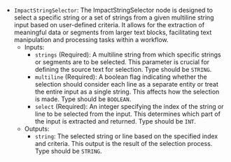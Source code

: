 - `ImpactStringSelector`: The ImpactStringSelector node is designed to select a specific string or a set of strings from a given multiline string input based on user-defined criteria. It allows for the extraction of meaningful data or segments from larger text blocks, facilitating text manipulation and processing tasks within a workflow.
    - Inputs:
        - `strings` (Required): A multiline string from which specific strings or segments are to be selected. This parameter is crucial for defining the source text for selection. Type should be `STRING`.
        - `multiline` (Required): A boolean flag indicating whether the selection should consider each line as a separate entity or treat the entire input as a single string. This affects how the selection is made. Type should be `BOOLEAN`.
        - `select` (Required): An integer specifying the index of the string or line to be selected from the input. This determines which part of the input is extracted and returned. Type should be `INT`.
    - Outputs:
        - `string`: The selected string or line based on the specified index and criteria. This output is the result of the selection process. Type should be `STRING`.
